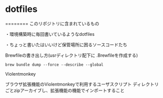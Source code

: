 # dotfiles

========
このリポジトリに含まれているもの

・環境構築時に毎回書いているようなdotfiles

・ちょっと書いたはいいけど保管場所に困るソースコードたち

Brewfileの書き出し方(usrディレクトリ配下に .Brewfileを作成する)

``` terminal
brew bundle dump --force --describe --global
```

Violentmonkey

ブラウザ拡張機能のViolentmonkeyで利用するユーザスクリプト
ディレクトリごとzipアーカイブし、拡張機能の機能でインポートすること

